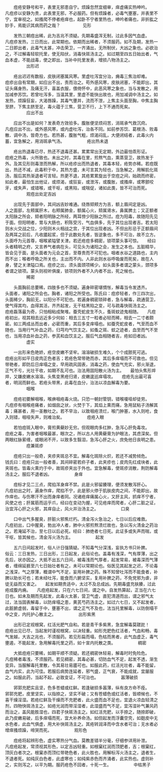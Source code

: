 <!-- { "loadSidebar": true } -->
　　痘疮安静号和平，表里无邪患自宁。烦躁忽然宜细审，痒虚痛实热呻吟。　　凡痘疹以安静为贵，此表里无邪，不必服药。但有烦躁者，必毒气壅塞，并表里不宁，宜审视之。如搔爬不停者疮痒也，起卧不宁者里热也，呻吟者痛也，非折肱之妙手，焉能识其病而药之哉？
　　　　　见形

　　发热三朝痘出稀，此为吉兆不须疑。先期毒盛浑无制，过此多因气血虚。　　凡痘疹发热，三日而出，此常期也。依期而出稀者，不须服药。如不及期，发热一二日即出者，此毒气太甚，冲击荣卫，一齐涌出，无所制伏，大凶之象也。必欲治之，不过解毒轻软托里，使无陷伏，消毒快斑汤主之。如过期至四五日始出者，气血本虚，不能战毒，使之即出，当补中托里发表，增损八物汤主之。
　　　　　出形迟

　　疮出迟迟有数般，皮肤闭塞属风寒。里虚吐泻宜分治，痈毒三焦治却难。　　痘疹出自有常期，如应出不出，责而治之。苟外感风寒，皮肤闭塞，不能即出，其证头痛身热，及痛无汗，喜盖衣服，偎倚怀中，此恶风寒之象也，当与发散之，用加减参苏饮。若曾吐泻多，当温其里，里虚不能快出故也，用加减调中汤主之。如发热，烦躁狂妄，大渴唇躁，其毒气壅并，流而不泄，上焦主头面至胸，中焦主胸至脐，下焦主脐至足，毒火蕴于三焦，营卫不行，上下不通而死矣。
　　　　　应出不出

　　应出不出是如何？发表奇方效验多。腹胀便坚烦闷苦，消斑承气救沉疴。　　凡痘应出不出，或外感风寒，或内虚吐泻，治各不同。如前参苏饮、葛根汤、败毒散、调中汤，皆奇方也。若热甚，腹胀气粗，烦渴闷乱，大便闭结者，此毒火内蓄，宜急解之，用消斑承气汤。
　　　　　疮出热未退

　　疮出热退毒已尽，热还不退毒还甚。累累常出无定期，外边最怕乖形证。　　痘疮之热毒，火所致也。未出之时，其毒在里，煎熬气血，熏蒸营卫，故热发于外。及其见形则毒泄而热解，所以疮疹出而热退者，其毒本轻，疮势亦稀。若痘既出，热还不减，此毒积于中，其热方盛，未可言其为轻也，当急解之，用解肌化斑汤，服后其热渐退者可言轻。热更不退，其疮累累旋出于空痘之间，始疏而终密，如此者，最怕生出他证，或烦渴，或狂妄，或泄泻，或腹胀，或搔痒，或寒颤咬牙，或失声，或错喉，或干呕，或黑陷，或喘促，诸如此类，皆不可治而死。
　　　　　观痘出处定吉凶

　　出现先于面部中，其间凶吉妙难通。绕唇颏颊方为吉，额上眉间定是凶。　　人之面部，左颊属肝木，右颊属肺金，额属心火，颏属肾水，鼻属脾土；又正额者太阳脉之所会，颏者阳明脉之所经，两耳傍少阳脉之所过。痘为阳毒，故随阳先见于面。但阳明者，胃与大肠也，积陈受污，气血俱多，先于其位出现者吉。若太阳则水火交战之位，少阳则木火相战之宫，于其位出现者凶。不但出形忌于正额眉间及两耳之前后，凡收靥起浆，但于此数处先者，皆逆象也，多不可治，故不立方。　　头面呼为元首尊，咽喉紧隘譬关津。若还疮痘多稠密，锁项蒙头事可惊。　　经曰头者精明之府，又言养气者病在头，可见头为诸阳之会，发生之本也。五脏精华，皆会见于面，是头面者为元会之首，至尊贵而不可犯也。咽者水谷之道路也，主内而不出；喉者呼吸之所关也，主出而不内。人非此则水谷呼吸废而死矣，故在人身，譬之关津隘口焉。痘疹之出，须头面颈项稀少。如头面多者谓之蒙头，颈项多者谓之锁项。蒙头则视听俱废，锁项则外者不入内者不出，死之候也。
　　　　　稀密

　　头面胸前总要稀，四肢多也不须疑。遍身碎密堪惆怅，解毒当令发透齐。　　头面者，诸阳之所会也。胸者，诸阳之所受也。陈氏曰：痘疹轻者，作三四次出，头面稀少，胸前无，以阳分不可犯也。若遍身稠密琐碎者，急与解毒，疏通营卫，使气得其均，血得其活，齐齐起发，无干枯黑陷之变，可与疏毒快斑汤主之。　　痘疮磊落最为奇，只怕相粘成聚堆。蚕壳蛇皮生不久，蚤斑蚊迹鬼相随。　　凡痘疮初出，视其相去远近多少何如：相去三五寸一粒者必轻而稀，相去一二寸者颇密。如三两成丛而出者，必密而重，其后多变痒塌也。如蚕壳蛇皮者，气至而血不随也，当用行气补血之药，归芎均气饮主之。如蚤之斑、蚊之迹者，血至而气不至也，当用凉血补血之药，参芪和血饮主之。服后气血相随者吉，疮如旧者凶。
　　　　　虚实

　　一出形来色艳娇，疮空皮嫩不坚牢。溶溶破损生难久，个个成脓死可逃。　　痘疮出形如平日皮肉正色者吉；若疮色常带艳而赤，其后多痒塌而不可救也。但见带艳者，即防后日痒塌之变，早用疏风固表，消毒之药，使血气充实，邪火渐退，正气不亏，光壮干收，如期不乱可也。治法用固阳散火汤为主。　　最怕头焦形焠焠，又嫌皮嫩水溶溶。头焦变黑疮归肾，皮嫩逡巡痒塌攻。　　痘疮先出最可喜者，明润而鲜也。若疮头带黑，此毒在血分，治法以凉血解毒为要。
　　　　　咽喉

　　痘疮初要解咽喉，喉痹咽疮毒火烧。只恐一朝封管钥，错喉嗄哑却徒劳。　　凡痘疹有咽喉疮痛者，如烟囱之状，火焚于下，其焰上熏而痛，急用鼠粘子汤解其毒；痛甚者，用一圣散吐之。若不早治，以致咽疮溃烂，喉门肿塞，水入则呛，食入则错，咽哑失声，则难治矣。
　　　　　痘疮入眼

　　若怕痘斑入眼中，膏煎黄蘗妙无穷。但观眼肉多红肿，急泻心肝免毒攻。　　痘疮之毒，为害者咽喉最甚，眼次之，所以古人用黄蘗膏为护眼法，其虑深矣。但两眼红脉萦缠，或眼闭不开，以致多生翳泪，急泻心肝之火，庶免他日丧明之患。
　　　　　痘兼斑疹

　　痘疮只出一般奇，夹疹夹斑总不宜。解毒化斑除火炽，若还不减势倾危。　　钱氏曰：痘疮只出一般者善，其间碎密若疥子者，此夹疹也；皮肉先红成块者，此夹斑也。皆毒火熏灼于中，故斑疹夹出于外也。宜急解毒，使斑疹消散，荆防解毒汤主之。服后不退者凶。
　　　　　身痒

　　痘标才见二三点，爬掐浑身痒不禁。此是火邪留腠理，便须发散泻肝心。　　凡痘初出之时，遍身作痒，爬掐不宁，此是邪火停于肌肤皮肉之间，不能即出，故作痒也。与伤寒汗不出而身痒者同。况诸疮痒痛属心火，又肝主风，抓痒不宁者，风使之也；肝属筋而运乎爪，经曰在变动为握，可见疮痒而爬者，心肝二脏之证，治宜泻心肝之火邪，其痒自止，风火并治汤主之。
　　　　　口臭

　　口中出气多腥臭，肝脏火邪焦烂朽。清金泻火急治之，七日以后应难救。　　凡痘初出，口中腥臭，勃出冲人者，肺中火邪煎熬溃烂故也，急以泻火清金之药治之。若淹延不治，至七日以后必死。经曰：肺绝者七日死。此证多或失声而喘，或干呕，皆其候也，清金泻火汤为主。
　　　　　起发

　　五六日间起发时，俗人计日强猜疑。不知毒气分深浅，妄执方书只补脾。　　俗云：三日发热，三日出形，三日起发，此俗论也。盖毒有浅深，气有厚薄，出之先后，状亦因之。大抵不出五六日间，被毒浅而气厚者，起发常易，被毒深而气薄者，缠绵延捱至六七日始壮者有之，未可以常期论也。俗医见其起发之迟，不论毒之浅深，气之厚薄，概谓中气不足，妄用补脾之药。殊不知曾吐泻而不能食者，补脾以助长可也；若未经吐泻，能食而六腑坚实，复用补脾之药，不免党邪为虐，非徒无益而又害之。　　起发如期贵适中，太过不及总成凶。先期毒盛充肤腠，过此疮成腹内痈。　　凡痘疮起发，只在六七日间，谓之中。自发热算起，正当在六七日也。如未及期而先起发，此毒火太甚，营卫气虚，直犯清道而出，谓之邪气太过，法当固表解毒，以防痒塌之患，黄芪芍药汤主之。如过六七日，又不起发者，此脏腑虚弱，毒留于中，壅塞不出，谓之正气不及也，法当托里解毒，以防倒塌干中之变，内托护心散主之。
　　　　　出形紫黑

　　出形已定视根窝，红活光肥气自和。若是青干多紫黑，急宜解毒莫蹉跎！　　痘疮出见已尽，当起发时谨视根窝，以决轻重。如形充肥色红活者，气血和畅，毒气发越，大吉之兆也，不须服药。若见形扁而塌，色枯而黑者，此气血虚乏，毒气壅遏，不能起发，急用解毒托里之药，如十宣内托散之类。
　　　　　稠密

　　大抵痘疮只要稀，如期平顺不须疑。若还稠密休轻易，解毒时时免险危。　　凡痘稀者毒浅，不须服药。若见稠密，其毒必甚，切防血气不足，起发不透，渐生变异。当服解毒托里散，令其易壮易靥可也。如服此药，红活光壮者，毒不能留，血气内实，此为可佳。若服后病势连延者，邪气盛，正气衰，不能成就，宜屡服之。如服此药，当起不起，必致变证，不可治也。
　　　　　嚣薄破损

　　郛郭充肥实且坚，色多苍蜡或红鲜。若逢破损多嚣薄，纵有良方命不痊。　　郛郭充肥，皮里坚实，以指捺之，坚实不破；又有苍蜡色或红活者，皆顺候也，不喜干燥淫湿。若疮红鲜及干燥而不充肥者，此火盛而血不足也，宜退火凉血轻清之剂，四物快斑汤主之。如疮光润而带淫湿者，此湿盛而气不足，宜泻湿补气兼风药而治之，盖风能胜湿也，四君子快斑汤主之。如红活充肥，以手捺之，随捺即破，此乃皮嫩易破，后多痒塌而死，宜大补养命汤。如但起发而浮囊空壳，如麸皮中无水色者，此血气俱虚，用大补快斑汤主之。其疮转润泽而中含水者可治；无水者必增痒搔烦躁，啼哭而死。
　　　　　观形色

　　痘疮将起辨形色，虚实寒热分气血。莫教差错半分毫，仔细参详用补泄。　　凡痘疮起发，常须视其形色，以定吉凶轻重。如根窠红润而顶肥者，吉；根窠红，顶灰白者次之。根窠赤而顶红带艳色者，此火胜也，用解标泻火汤主之，退者生，不退者死。如纯灰白色者，此虚寒也；如纯紫赤色而齐涌者，此实热也。虚则补之，实则泻之，以平为期。服药疮色不回者，十死一生。
　　　　　中枯黑子

